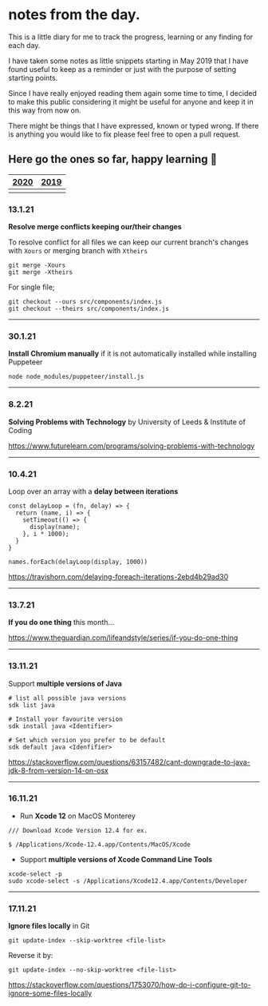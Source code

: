 # notes from the day.
This is a little diary for me to track the progress, learning or any finding for each day.

I have taken some notes as little snippets starting in May 2019 that I have found useful to keep as a reminder or just with the purpose of setting starting points. 

Since I have really enjoyed reading them again some time to time, I decided to make this public considering it might be useful for anyone and keep it in this way from now on.

There might be things that I have expressed, known or typed wrong. If there is anything you would like to fix please feel free to open a pull request.

Here go the ones so far, happy learning 🚀
---

| [2020](https://github.com/ebru/notes-from-the-day/blob/master/2020.md) | [2019](https://github.com/ebru/notes-from-the-day/blob/master/2019.md) |
|--|--|
|  |  |


### 13.1.21
**Resolve merge conflicts keeping our/their changes**

To resolve conflict for all files we can keep our current branch's changes with `Xours` or merging branch with `Xtheirs`

```
git merge -Xours
git merge -Xtheirs
```

For single file;

```
git checkout --ours src/components/index.js 
git checkout --theirs src/components/index.js 
```

---

### 30.1.21
**Install Chromium manually** if it is not automatically installed while installing Puppeteer

```
node node_modules/puppeteer/install.js
```

---

### 8.2.21
**Solving Problems with Technology** by University of Leeds & Institute of Coding

https://www.futurelearn.com/programs/solving-problems-with-technology

---

### 10.4.21
Loop over an array with a **delay between iterations**

```
const delayLoop = (fn, delay) => {
  return (name, i) => {
    setTimeout(() => {
      display(name);
    }, i * 1000);
  }
}

names.forEach(delayLoop(display, 1000))
```

https://travishorn.com/delaying-foreach-iterations-2ebd4b29ad30

---

### 13.7.21
**If you do one thing** this month...

https://www.theguardian.com/lifeandstyle/series/if-you-do-one-thing

---

### 13.11.21
Support **multiple versions of Java**

```
# list all possible java versions
sdk list java

# Install your favourite version
sdk install java <Identifier>

# Set which version you prefer to be default
sdk default java <Idenfifier>
```

https://stackoverflow.com/questions/63157482/cant-downgrade-to-java-jdk-8-from-version-14-on-osx

---

### 16.11.21
- Run **Xcode 12** on MacOS Monterey

```
/// Download Xcode Version 12.4 for ex.

$ /Applications/Xcode-12.4.app/Contents/MacOS/Xcode
```

- Support **multiple versions of Xcode Command Line Tools**

```
xcode-select -p
sudo xcode-select -s /Applications/Xcode12.4.app/Contents/Developer
```

---

### 17.11.21
**Ignore files locally** in Git

```
git update-index --skip-worktree <file-list>
```

Reverse it by:

```
git update-index --no-skip-worktree <file-list>
```

https://stackoverflow.com/questions/1753070/how-do-i-configure-git-to-ignore-some-files-locally
